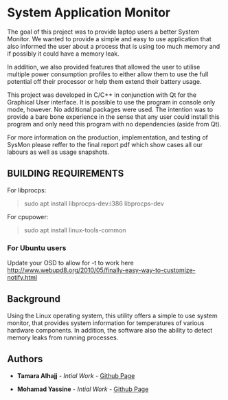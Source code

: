  # System Application Monitor
The goal of this project was to provide laptop users a better System Monitor. We wanted to provide a simple and easy to use application that also informed the user about a process that is using too much memory and if possibly it could have a memory leak. 

In addition, we also provided features that allowed the user to utilise multiple power consumption profiles to either allow them to use the full potential off their processor or help them extend their battery usage.

This project was developed in C/C++ in conjunction with Qt for the Graphical User interface. It is possible to use the program in console only mode, however. No additional packages were used. The intention was to provide a bare bone experience in the sense that any user could install this program and only need this program with no dependencies (aside from Qt).

For more information on the production, implementation, and testing of SysMon please reffer to the final report pdf which show cases all our labours as well as usage snapshots.

## BUILDING REQUIREMENTS
For libprocps:

> sudo apt install libprocps-dev:i386 libprocps-dev

For cpupower:

> sudo apt install linux-tools-common

### For Ubuntu users
Update your OSD to allow for -t to work here http://www.webupd8.org/2010/05/finally-easy-way-to-customize-notify.html

## Background

Using the Linux operating system, this utility offers a simple to use system monitor, that provides system information for temperatures of various hardware components. In addition, the software also the ability to detect memory leaks from running processes.

## Authors

- **Tamara Alhajj** - *Intial Work* - [Github Page](https://github.com/TamaraAlhajj)

* **Mohamad Yassine** - *Intial Work* - [Github Page](https://github.com/moyass)
